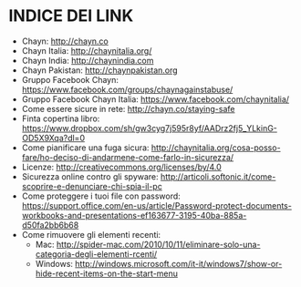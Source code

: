 <h1>INDICE DEI LINK</h1>
    <ul>
        <li>Chayn: <a href="http://chayn.co/">http://chayn.co</a></li>
        <li>Chayn Italia: <a href="http://chaynitalia.org/">http://chaynitalia.org/</a></li>
        <li>Chayn India: <a href="http://chaynindia.com">http://chaynindia.com</a></li>
        <li>Chayn Pakistan: <a href="http://chaynpakistan.org">http://chaynpakistan.org</a></li>
        <li>Gruppo Facebook Chayn: <a href="https://www.facebook.com/groups/chaynagainstabuse/">https://www.facebook.com/groups/chaynagainstabuse/</a></li>
        <li>Gruppo Facebook Chayn Italia: <a href="https://www.facebook.com/chaynitalia/">https://www.facebook.com/chaynitalia/</a></li>
        <li>Come essere sicure in rete: <a href="">http://chayn.co/staying-safe</a></li>
        <li>Finta copertina libro: <a href="https://www.dropbox.com/sh/gw3cyg7j595r8yf/AADrz2fj5_YLkinG-OD5X9Xqa?dl=0">https://www.dropbox.com/sh/gw3cyg7j595r8yf/AADrz2fj5_YLkinG-OD5X9Xqa?dl=0</a></li>
        <li>Come pianificare una fuga sicura: <a href="">http://chaynitalia.org/cosa-posso-fare/ho-deciso-di-andarmene-come-farlo-in-sicurezza/</a></li>
        <li>Licenze: <a href="">http://creativecommons.org/licenses/by/4.0</a></li>
        <li>Sicurezza online contro gli spyware: <a href="">http://articoli.softonic.it/come-scoprire-e-denunciare-chi-spia-il-pc</a></li>
        <li>Come proteggere i tuoi file con password: <a href="https://support.office.com/en-us/article/Password-protect-documents-workbooks-and-presentations-ef163677-3195-40ba-885a-d50fa2bb6b68">https://support.office.com/en-us/article/Password-protect-documents-workbooks-and-presentations-ef163677-3195-40ba-885a-d50fa2bb6b68</a></li>
        <li>Come rimuovere gli elementi recenti:
            <ul>
                <li>Mac: <a href="http://spider-mac.com/2010/10/11/eliminare-solo-una-categoria-degli-elementi-rcenti/">http://spider-mac.com/2010/10/11/eliminare-solo-una-categoria-degli-elementi-rcenti/</a></li>
                <li>Windows: <a href="http://windows.microsoft.com/it-it/windows7/show-or-hide-recent-items-on-the-start-menu">http://windows.microsoft.com/it-it/windows7/show-or-hide-recent-items-on-the-start-menu</a></li>
            </ul>
        </li>
    </ul>